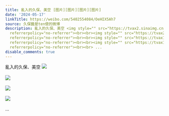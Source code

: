 ```yaml
---
title: 亂入的久保、美空 [图片][图片][图片][图片]
date: '2024-05-17'
linkTitle: https://weibo.com/5402554084/OeHIX5Ah7
source: 久保醬是ten使的微博
description: 亂入的久保、美空 <img style="" src="https://tvax2.sinaimg.cn/large/005TCz76gy1hpsk623plrj30u011fdj0.jpg"
  referrerpolicy="no-referrer"><br><br><img style="" src="https://tvax2.sinaimg.cn/large/005TCz76gy1hpsk68rx8rj30u011iwgz.jpg"
  referrerpolicy="no-referrer"><br><br><img style="" src="https://tvax1.sinaimg.cn/large/005TCz76gy1hpsk62po8yj30u011f0vn.jpg"
  referrerpolicy="no-referrer"><br><br><img style="" src="https://tvax1.sinaimg.cn/large/005TCz76gy1hpsk63b42vj30u011f76w.jpg"
  referrerpolicy="no-referrer"><br><br> ...
disable_comments: true
---
```

亂入的久保、美空 <img style="" src="https://tvax2.sinaimg.cn/large/005TCz76gy1hpsk623plrj30u011fdj0.jpg" referrerpolicy="no-referrer"><br><br><img style="" src="https://tvax2.sinaimg.cn/large/005TCz76gy1hpsk68rx8rj30u011iwgz.jpg" referrerpolicy="no-referrer"><br><br><img style="" src="https://tvax1.sinaimg.cn/large/005TCz76gy1hpsk62po8yj30u011f0vn.jpg" referrerpolicy="no-referrer"><br><br><img style="" src="https://tvax1.sinaimg.cn/large/005TCz76gy1hpsk63b42vj30u011f76w.jpg" referrerpolicy="no-referrer"><br><br> ...